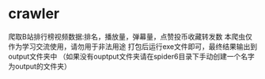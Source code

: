 # crawler
 爬取B站排行榜视频数据:排名，播放量，弹幕量，点赞投币收藏转发数
本爬虫仅作为学习交流使用，请勿用于非法用途
打包后运行exe文件即可，最终结果输出到output文件夹中
（如果没有ouptput文件夹请在spider6目录下手动创建一个名字为output的文件夹）
